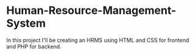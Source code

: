 # Human-Resource-Management-System
In this project I'll be creating an HRMS using HTML and CSS for frontend and PHP for backend.
